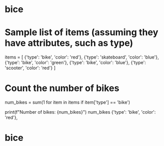 # bice
# Sample list of items (assuming they have attributes, such as type)
items = [
    {'type': 'bike', 'color': 'red'},
    {'type': 'skateboard', 'color': 'blue'},
    {'type': 'bike', 'color': 'green'},
    {'type': 'bike', 'color': 'blue'},
    {'type': 'scooter', 'color': 'red'}
]

# Count the number of bikes
num_bikes = sum(1 for item in items if item['type'] == 'bike')

print(f"Number of bikes: {num_bikes}")
num_bikes
    {'type': 'bike', 'color': 'red'},
# bice
